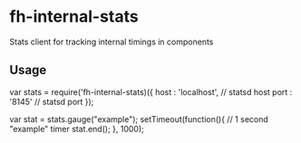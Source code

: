 fh-internal-stats
=================
Stats client for tracking internal timings in components

## Usage
  
  var stats = require('fh-internal-stats)({
    host : 'localhost', // statsd host
    port : '8145' // statsd port
  });
  
  var stat = stats.gauge("example");
  setTimeout(function(){
	// 1 second "example" timer
    stat.end();
  }, 1000);
